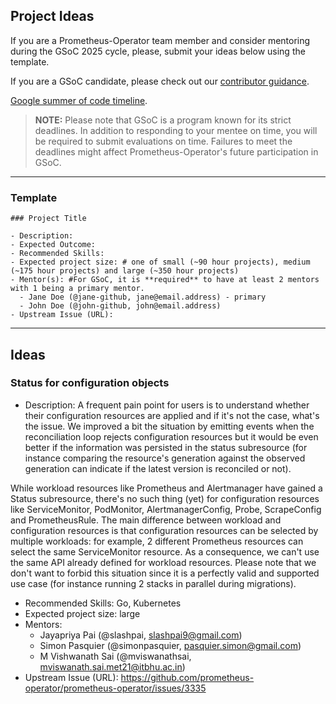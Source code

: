 ## Project Ideas

If you are a Prometheus-Operator team member and consider mentoring during the GSoC 2025 cycle, please, submit your ideas below using the template.

If you are a GSoC candidate, please check out our [contributor guidance](../contributor_guidelines.md).

[Google summer of code timeline](https://developers.google.com/open-source/gsoc/timeline).

> **NOTE:** Please note that GSoC is a program known for its strict deadlines. In addition to responding to your mentee on time, you will be required to submit evaluations on time. Failures to meet the deadlines might affect Prometheus-Operator's future participation in GSoC.

---

### Template

```
### Project Title

- Description:
- Expected Outcome:
- Recommended Skills:
- Expected project size: # one of small (~90 hour projects), medium (~175 hour projects) and large (~350 hour projects)
- Mentor(s): #For GSoC, it is **required** to have at least 2 mentors with 1 being a primary mentor.
  - Jane Doe (@jane-github, jane@email.address) - primary
  - John Doe (@john-github, john@email.address)
- Upstream Issue (URL):
```

---

## Ideas

### Status for configuration objects

- Description: A frequent pain point for users is to understand whether their configuration resources are applied and if it's not the case, what's the issue. We improved a bit the situation by emitting events when the reconciliation loop rejects configuration resources but it would be even better if the information was persisted in the status subresource (for instance comparing the resource's generation against the observed generation can indicate if the latest version is reconciled or not).

While workload resources like Prometheus and Alertmanager have gained a Status subresource, there's no such thing (yet) for configuration resources like ServiceMonitor, PodMonitor, AlertmanagerConfig, Probe, ScrapeConfig and PrometheusRule. The main difference between workload and configuration resources is that configuration resources can be selected by multiple workloads: for example, 2 different Prometheus resources can select the same ServiceMonitor resource. As a consequence, we can't use the same API already defined for workload resources. Please note that we don't want to forbid this situation since it is a perfectly valid and supported use case (for instance running 2 stacks in parallel during migrations).

- Recommended Skills: Go, Kubernetes
- Expected project size: large
- Mentors:
  - Jayapriya Pai (@slashpai, slashpai9@gmail.com)
  - Simon Pasquier (@simonpasquier, pasquier.simon@gmail.com)
  - M Vishwanath Sai (@mviswanathsai, mviswanath.sai.met21@itbhu.ac.in)
- Upstream Issue (URL): https://github.com/prometheus-operator/prometheus-operator/issues/3335
